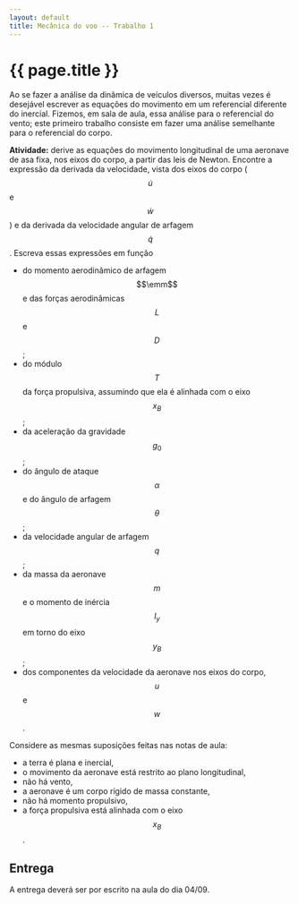 ```yaml
---
layout: default
title: Mecânica do voo -- Trabalho 1
---
```


{{ page.title }}
================

Ao se fazer a análise da dinâmica de veículos diversos, muitas vezes é desejável
escrever as equações do movimento em um referencial diferente do inercial.
Fizemos, em sala de aula, essa análise para o referencial do vento;
este primeiro trabalho consiste em fazer uma análise semelhante para o
referencial do corpo.

**Atividade:**
derive as equações do movimento longitudinal de uma aeronave de asa fixa,
nos eixos do corpo, a partir das leis de Newton.
Encontre a expressão da derivada da velocidade, vista dos eixos do corpo
($$\dot u$$ e $$\dot w$$) e da derivada da velocidade angular de arfagem
$$\dot q$$.
Escreva essas expressões em função

* do momento aerodinâmico de arfagem $$\emm$$ e das forças aerodinâmicas
  $$L$$ e $$D$$;
* do módulo $$T$$ da força propulsiva, assumindo que ela é alinhada com
  o eixo $$x_B$$;
* da aceleração da gravidade $$g_0$$;
* do ângulo de ataque $$\alpha$$ e do ângulo de arfagem $$\theta$$;
* da velocidade angular de arfagem $$q$$;
* da massa da aeronave $$m$$ e o momento de inércia $$I_y$$ em torno do eixo
  $$y_B$$;
* dos componentes da velocidade da aeronave nos eixos do corpo, 
  $$u$$ e $$w$$.

Considere as mesmas suposições feitas nas notas de aula:
* a terra é plana e inercial,
* o movimento da aeronave está restrito ao plano longitudinal,
* não há vento,
* a aeronave é um corpo rígido de massa constante,
* não há momento propulsivo,
* a força propulsiva está alinhada com o eixo $$x_B$$.

Entrega
-------
A entrega deverá ser por escrito na aula do dia 04/09.
